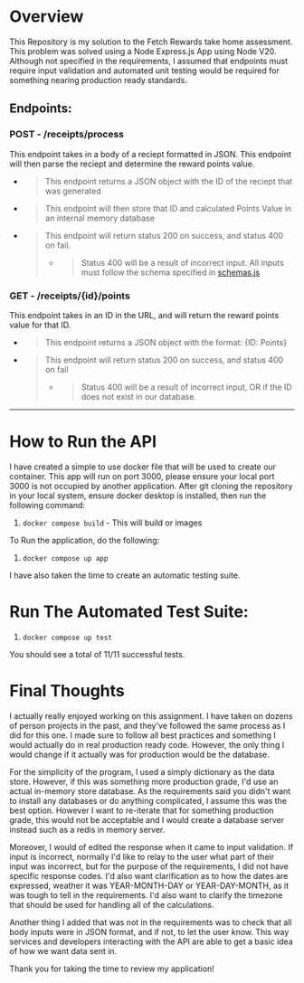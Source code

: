 # Overview

This Repository is my solution to the Fetch Rewards take home assessment. This problem was solved using a Node Express.js App using Node V20. Although not specified in the requirements, I assumed that endpoints must require input validation and automated unit testing would be required for something nearing production ready standards.

## Endpoints:

### POST - /receipts/process

This endpoint takes in a body of a reciept formatted in JSON. This endpoint will then parse the reciept and determine the reward points value.

-   > This endpoint returns a JSON object with the ID of the reciept that was generated
-   > This endpoint will then store that ID and calculated Points Value in an internal memory database
-   > This endpoint will return status 200 on success, and status 400 on fail.
    >
    > -   > Status 400 will be a result of incorrect input. All inputs must follow the schema specified in [schemas.js](./schemas.js)

### GET - /receipts/{id}/points

This endpoint takes in an ID in the URL, and will return the reward points value for that ID.

-   > This endpoint returns a JSON object with the format: {ID: Points}
-   > This endpoint will return status 200 on success, and status 400 on fail
    >
    > -   > Status 400 will be a result of incorrect input, OR if the ID does not exist in our database.

---

# How to Run the API

I have created a simple to use docker file that will be used to create our container. This app will run on port 3000, please ensure your local port 3000 is not occupied by another application. After git cloning the repository in your local system, ensure docker desktop is installed, then run the following command:

1. `docker compose build` - This will build or images

To Run the application, do the following:

1. `docker compose up app`

I have also taken the time to create an automatic testing suite.

# Run The Automated Test Suite:

1. `docker compose up test`

You should see a total of 11/11 successful tests.

# Final Thoughts

I actually really enjoyed working on this assignment. I have taken on dozens of person projects in the past, and they've followed the same process as I did for this one. I made sure to follow all best practices and something I would actually do in real production ready code. However, the only thing I would change if it actually was for production would be the database.

For the simplicity of the program, I used a simply dictionary as the data store. However, if this was something more production grade, I'd use an actual in-memory store database. As the requirements said you didn't want to install any databases or do anything complicated, I assume this was the best option. However I want to re-iterate that for something production grade, this would not be acceptable and I would create a database server instead such as a redis in memory server.

Moreover, I would of edited the response when it came to input validation. If input is incorrect, normally I'd like to relay to the user what part of their input was incorrect, but for the purpose of the requirements, I did not have specific response codes. I'd also want clarification as to how the dates are expressed, weather it was YEAR-MONTH-DAY or YEAR-DAY-MONTH, as it was tough to tell in the requirements. I'd also want to clarify the timezone that should be used for handling all of the calculations.

Another thing I added that was not in the requirements was to check that all body inputs were in JSON format, and if not, to let the user know. This way services and developers interacting with the API are able to get a basic idea of how we want data sent in.

Thank you for taking the time to review my application!
